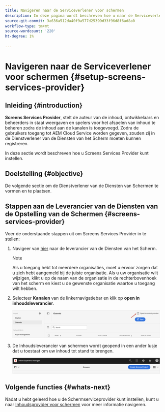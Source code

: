 ```yaml
---
title: Navigeren naar de Serviceverlener voor schermen
description: In deze pagina wordt beschreven hoe u naar de Serviceverlener voor schermen kunt navigeren.
source-git-commit: 3a636a512da40f9a577d25399d33f96d8f6ad8a0
workflow-type: tm+mt
source-wordcount: '220'
ht-degree: 1%

---
```



# Navigeren naar de Serviceverlener voor schermen {#setup-screens-services-provider}

## Inleiding {#introduction}

**Screens Services Provider**, stelt de auteur van de inhoud, ontwikkelaars en beheerders in staat weergaven en spelers voor het afspelen van inhoud te beheren zodra de inhoud aan de kanalen is toegevoegd. Zodra de gebruikers toegang tot AEM Cloud Service worden gegeven, zouden zij in de Dienstverlener van de Diensten van het Scherm moeten kunnen registreren.

In deze sectie wordt beschreven hoe u Screens Services Provider kunt instellen.


## Doelstelling {#objective}

De volgende sectie om de Dienstverlener van de Diensten van Schermen te vormen en te plaatsen.

## Stappen aan de Leverancier van de Diensten van de Opstelling van de Schermen {#screens-services-provider}

Voer de onderstaande stappen uit om Screens Services Provider in te stellen:

1. Navigeer van [hier](https://experience.adobe.com/screens) naar de leverancier van de Diensten van het Scherm.

   >[!NOTE]
   >Als u toegang hebt tot meerdere organisaties, moet u ervoor zorgen dat u zich hebt aangemeld bij de juiste organisatie. Als u uw organisatie wilt wijzigen, klikt u op de naam van de organisatie in de rechterbovenhoek van het scherm en kiest u de gewenste organisatie waartoe u toegang wilt hebben.

1. Selecteer **Kanalen** van de linkernavigatiebar en klik op **open in inhoudsleverancier**.

   ![afbeelding](/help/screens-cloud/assets/configure/configure-screens1.png)

1. De Inhoudsleverancier van schermen wordt geopend in een ander lusje dat u toestaat om uw inhoud tot stand te brengen.

   ![afbeelding](/help/screens-cloud/assets/configure/configure-screens2.png)

## Volgende functies {#whats-next}

Nadat u hebt geleerd hoe u de Schermserviceprovider kunt instellen, kunt u naar [Inhoudsprovider voor schermen](https://experienceleague.adobe.com/docs/experience-manager-cloud-service/screens-as-cloud-service/configure-screens-cloud/using-screens-content-provider.html?lang=end) voor meer informatie navigeren.

